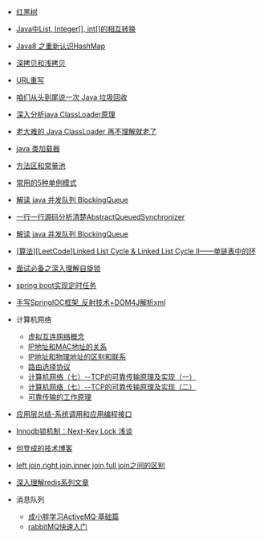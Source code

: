 - <a href="https://www.jianshu.com/p/f4639d0cc887">红黑树</a>
- <a href="https://www.cnblogs.com/cat520/p/10299879.html">Java中List, Integer[], int[]的相互转换</a>
- <a href="https://zhuanlan.zhihu.com/p/21673805">Java8 之重新认识HashMap</a>
- <a href="https://www.cnblogs.com/shakinghead/p/7651502.html">深拷贝和浅拷贝</a>
- <a href="https://www.cnblogs.com/ttjava/p/3641014.html">URL重写</a>
- <a href="https://mbd.baidu.com/newspage/data/landingshare?pageType=1&isBdboxFrom=1&context=%7B%22nid%22%3A%22news_10128230507013186287%22%2C%22sourceFrom%22%3A%22bjh%22%2C%22ssid%22%3A%22bf1ae73e%22%7D&_refluxos=a2">咱们从头到尾说一次 Java 垃圾回收</a>
- <a href="https://blog.csdn.net/xyang81/article/details/7292380">深入分析java ClassLoader原理</a>
- <a href="https://juejin.im/post/5c04892351882516e70dcc9b#heading-3">老大难的 Java ClassLoader 再不理解就老了</a>
- <a href="http://gityuan.com/2016/01/24/java-classloader/">java 类加载器</a>
- <a href="https://blog.csdn.net/wangbiao007/article/details/78545189">方法区和常量池</a>
- <a href="https://zhuanlan.zhihu.com/p/40716384">常用的5种单例模式</a>
- <a href="https://javadoop.com/post/java-concurrent-queue">解读 java 并发队列 BlockingQueue</a>
- <a href="https://javadoop.com/2017/06/16/AbstractQueuedSynchronizer/">一行一行源码分析清楚AbstractQueuedSynchronizer</a>
- <a href="https://javadoop.com/post/java-concurrent-queue">解读 java 并发队列 BlockingQueue</a>
- <a href="https://www.cnblogs.com/hiddenfox/p/3408931.html">[算法][LeetCode]Linked List Cycle & Linked List Cycle II——单链表中的环</a>
- <a href="https://blog.csdn.net/qq_34337272/article/details/81252853">面试必备之深入理解自旋锁</a>
- <a href="https://github.com/Snailclimb/springboot-guide/blob/master/docs/advanced/SpringBoot-ScheduleTasks.md">spring boot实现定时任务</a>
- <a href="https://www.cnblogs.com/jovelove/articles/9862087.html">手写SpringIOC框架_反射技术+DOM4J解析xml</a>
- 计算机网络
  - <a href="https://cnblogs.com/jovelove/articles/9862087.html">虚拟互连网络概念</a>
  - <a href="https://blog.csdn.net/weixin_44150740/article/details/85062537">IP地址和MAC地址的关系</a>
  - <a href="https://blog.csdn.net/weixin_42886450/article/details/86466779">IP地址和物理地址的区别和联系</a>
  - <a href="https://blog.csdn.net/weixin_41922289/article/details/90366359">路由选择协议</a>
  - <a href="https://blog.csdn.net/qq1170836331/article/details/53884366">计算机网络（七）--TCP的可靠传输原理及实现（一）</a>
  - <a href="https://blog.csdn.net/QQ1170836331/article/details/54020644">计算机网络（七）--TCP的可靠传输原理及实现（二）</a>
  - <a href="https://www.cnblogs.com/gd-luojialin/p/7615278.html">可靠传输的工作原理</a>
- <a href="https://blog.csdn.net/qq_31759205/article/details/80633469">应用层总结-系统调用和应用编程接口</a>

- <a href="https://www.cnblogs.com/zhoujinyi/p/3435982.html">Innodb锁机制：Next-Key Lock 浅谈</a>
- <a href="http://hedengcheng.com/?p=771">何登成的技术博客</a>
- <a href="https://www.cnblogs.com/lijingran/p/9001302.html">left join,right join,inner join,full join之间的区别</a>
- <a href="https://www.cnblogs.com/kismetv/p/8654978.html">深入理解redis系列文章</a>
- 消息队列
  - <a href="https://www.cnblogs.com/cyfonly/p/6380860.html">成小胖学习ActiveMQ·基础篇</a>
  - <a href="https://www.cnblogs.com/myJavaEE/p/6665166.html">rabbitMQ快速入门</a>
